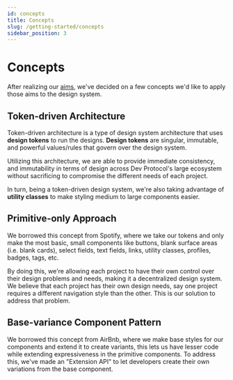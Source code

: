 ```yaml
---
id: concepts
title: Concepts
slug: /getting-started/concepts
sidebar_position: 3
---
```

# Concepts
After realizing our [aims](intro.md#aims), we've decided on a few concepts we'd like to apply those aims to the design system.

## Token-driven Architecture
Token-driven architecture is a type of design system architecture that uses **design tokens** to run the designs. **Design tokens** are singular, immutable, and powerful values/rules that govern over the design system.

Utilizing this architecture, we are able to provide immediate consistency, and immutability in terms of design across Dev Protocol's large ecosystem without sacrificing to compromise the different needs of each project.

In turn, being a token-driven design system, we're also taking advantage of **utility classes** to make styling medium to large components easier.

## Primitive-only Approach
We borrowed this concept from Spotify, where we take our tokens and only make the most basic, small components like buttons, blank surface areas (i.e. blank cards), select fields, text fields, links, utility classes, profiles, badges, tags, etc.

By doing this, we're allowing each project to have their own control over their design problems and needs, making it a decentralized design system. We believe that each project has their own design needs, say one project requires a different navigation style than the other. This is our solution to address that problem.

## Base-variance Component Pattern
We borrowed this concept from AirBnb, where we make base styles for our components and extend it to create variants, this lets us have lesser code while extending expressiveness in the primitive components. To address this, we've made an "Extension API" to let developers create their own variations from the base component.